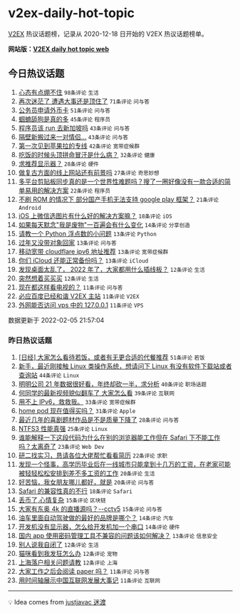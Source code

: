 # v2ex-daily-hot-topic

[V2EX](https://www.v2ex.com/) 热议话题榜，记录从 2020-12-18 日开始的 V2EX 热议话题榜单。

**网站版：[V2EX daily hot topic web](https://boojack.github.io/v2ex-daily-hot-topic-web/)**

## 今日热议话题

<!-- TODAY BEGIN -->

1. [心态有点绷不住](https://www.v2ex.com/t/831937) `98条评论` `生活`
1. [再次迷茫了 遭遇大事还是顶住了](https://www.v2ex.com/t/831970) `71条评论` `问与答`
1. [公务员申请外币卡](https://www.v2ex.com/t/831963) `51条评论` `问与答`
1. [蝈蝻舔狗是真的多](https://www.v2ex.com/t/831988) `45条评论` `程序员`
1. [程序员该 run 去新加坡吗](https://www.v2ex.com/t/831971) `43条评论` `问与答`
1. [隔壁新搬过来一对情侣...](https://www.v2ex.com/t/831996) `43条评论` `问与答`
1. [第一次见到苹果拉的专线](https://www.v2ex.com/t/831950) `42条评论` `宽带症候群`
1. [吃饭的时候头顶拼命冒汗是什么病？](https://www.v2ex.com/t/831954) `32条评论` `健康`
1. [求推荐显示器？](https://www.v2ex.com/t/831942) `28条评论` `硬件`
1. [做复古方面的线上网站还有前景吗](https://www.v2ex.com/t/831953) `27条评论` `奇思妙想`
1. [多平台剪贴板同步真的是一个世界性难题吗？搜了一圈好像没有一款合适的简单易用的解决方案](https://www.v2ex.com/t/831981) `22条评论` `程序员`
1. [不刷 ROM 的情况下 部分国产手机无法支持 google play 框架？](https://www.v2ex.com/t/831936) `21条评论` `Android`
1. [iOS 上微信选图片有什么好的解决方案嘛？](https://www.v2ex.com/t/831946) `18条评论` `iOS`
1. [如果每天默念"我是废物"一百遍会有什么变化](https://www.v2ex.com/t/831993) `14条评论` `分享创造`
1. [请教一个 Python 浮点数的小问题](https://www.v2ex.com/t/832021) `13条评论` `Python`
1. [过年又没带对象回家](https://www.v2ex.com/t/831994) `13条评论` `问与答`
1. [移动宽带 cloudflare ipv6 地址推荐](https://www.v2ex.com/t/831983) `13条评论` `宽带症候群`
1. [你们 iCloud 还能正常备份吗？](https://www.v2ex.com/t/831941) `13条评论` `iCloud`
1. [发现桌面太乱了， 2022 年了，大家都用什么插线板？](https://www.v2ex.com/t/832005) `12条评论` `生活`
1. [突然想着买买买](https://www.v2ex.com/t/831964) `12条评论` `生活`
1. [现在都这样看电视的？](https://www.v2ex.com/t/831984) `11条评论` `问与答`
1. [必应百度已经和谐 V2EX 主站](https://www.v2ex.com/t/831979) `11条评论` `V2EX`
1. [外网能否访问 vps 中的 127.0.0.1](https://www.v2ex.com/t/831935) `11条评论` `VPS`

数据更新于 2022-02-05 21:57:04

<!-- TODAY END -->

### 昨日热议话题

<!-- YESTERDAY BEGIN -->

1. [[日经] 大家怎么看待若饭，或者有无更合适的代餐推荐](https://www.v2ex.com/t/831880) `51条评论` `若饭`
1. [新手，最近刚接触 Linux 类操作系统，想请问下 Linux 有没有软件下载站或者查询站](https://www.v2ex.com/t/831905) `44条评论` `Linux`
1. [明明公司 21 年数据很好看，年终却砍一半，求分析](https://www.v2ex.com/t/831847) `40条评论` `职场话题`
1. [何同学的最新视频貌似翻车了 大家怎么看](https://www.v2ex.com/t/831851) `39条评论` `互联网`
1. [用不上 IPv6，救救我。](https://www.v2ex.com/t/831839) `33条评论` `宽带症候群`
1. [home pod 现在值得买吗？](https://www.v2ex.com/t/831891) `31条评论` `Apple`
1. [最近几年的喜剧题材作品是不是质量下降了](https://www.v2ex.com/t/831901) `28条评论` `问与答`
1. [NTFS3 性能真强](https://www.v2ex.com/t/831844) `25条评论` `Linux`
1. [谁能解释一下这段代码为什么在别的浏览器能工作但在 Safari 下不能工作吗？太离奇了](https://www.v2ex.com/t/831846) `23条评论` `Web Dev`
1. [研二找实习，恳请各位大佬帮忙看看简历](https://www.v2ex.com/t/831838) `22条评论` `求职`
1. [发现一个怪事，高学历毕业后在一线城市只能拿到十几万的工资，在老家可能被轻轻松松安排到差不多工资的工作](https://www.v2ex.com/t/831916) `20条评论` `生活`
1. [好苦恼，我女朋友哪儿都好，就是](https://www.v2ex.com/t/831900) `20条评论` `问与答`
1. [Safari 的兼容性真的不行](https://www.v2ex.com/t/831878) `18条评论` `Safari`
1. [丢币了,心情复杂](https://www.v2ex.com/t/831896) `15条评论` `区块链`
1. [大家有东奥 4k 的直播源吗？--cctv5](https://www.v2ex.com/t/831889) `15条评论` `问与答`
1. [油车里面自动驾驶做的最好的品牌是哪个？](https://www.v2ex.com/t/831919) `14条评论` `汽车`
1. [开发机没有显示器，怎么给开发机加一个串口](https://www.v2ex.com/t/831869) `14条评论` `硬件`
1. [国内 app 使用密码管理工具不兼容的问题该如何解决？](https://www.v2ex.com/t/831840) `13条评论` `信息安全`
1. [别人说我自闭了](https://www.v2ex.com/t/831924) `12条评论` `生活`
1. [猫咪看到我发狂怎么办](https://www.v2ex.com/t/831886) `12条评论` `宠物`
1. [上海落户相关问题请教](https://www.v2ex.com/t/831881) `12条评论` `上海`
1. [大家工作之后会阅读 paper 吗？](https://www.v2ex.com/t/831890) `11条评论` `问与答`
1. [用时间轴展示中国互联网发展大事记](https://www.v2ex.com/t/831862) `11条评论` `互联网`

<!-- YESTERDAY END -->

---

💡 Idea comes from [justjavac 迷渡](https://github.com/justjavac/)

